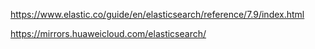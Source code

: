 https://www.elastic.co/guide/en/elasticsearch/reference/7.9/index.html

https://mirrors.huaweicloud.com/elasticsearch/